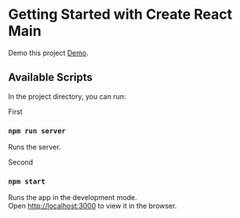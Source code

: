 # Getting Started with Create React Main

Demo this project [Demo](https://list-task-test-app.herokuapp.com/).

## Available Scripts

In the project directory, you can run:

First
### `npm run server`

Runs the server.

Second
### `npm start`

Runs the app in the development mode.\
Open [http://localhost:3000](http://localhost:3000) to view it in the browser.

